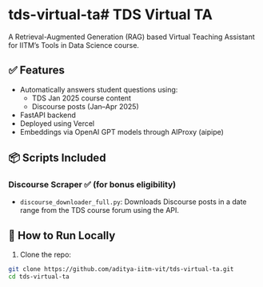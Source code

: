 # tds-virtual-ta# TDS Virtual TA

A Retrieval-Augmented Generation (RAG) based Virtual Teaching Assistant for IITM’s Tools in Data Science course.

## ✅ Features

- Automatically answers student questions using:
  - TDS Jan 2025 course content
  - Discourse posts (Jan–Apr 2025)
- FastAPI backend
- Deployed using Vercel
- Embeddings via OpenAI GPT models through AIProxy (aipipe)

## 📦 Scripts Included

### Discourse Scraper ✅ (for bonus eligibility)
- `discourse_downloader_full.py`: Downloads Discourse posts in a date range from the TDS course forum using the API.

## 🔧 How to Run Locally

1. Clone the repo:
```bash
git clone https://github.com/aditya-iitm-vit/tds-virtual-ta.git
cd tds-virtual-ta
